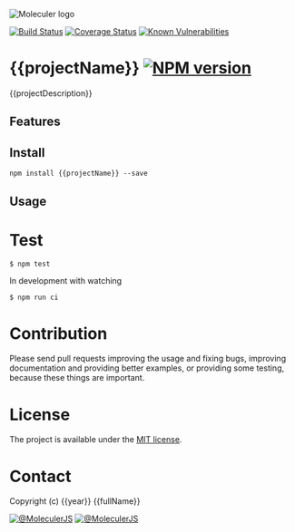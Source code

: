 ![Moleculer logo](http://moleculer.services/images/banner.png)

[![Build Status](https://travis-ci.org/{{username}}/{{projectName}}.svg?branch=master)](https://travis-ci.org/{{username}}/{{projectName}})
[![Coverage Status](https://coveralls.io/repos/github/{{username}}/{{projectName}}/badge.svg?branch=master)](https://coveralls.io/github/{{username}}/{{projectName}}?branch=master)
[![Known Vulnerabilities](https://snyk.io/test/github/{{username}}/{{projectName}}/badge.svg)](https://snyk.io/test/github/{{username}}/{{projectName}})

# {{projectName}} [![NPM version](https://img.shields.io/npm/v/{{projectName}}.svg)](https://www.npmjs.com/package/{{projectName}})

{{projectDescription}}

## Features

## Install
```
npm install {{projectName}} --save
```

## Usage


# Test
```
$ npm test
```

In development with watching

```
$ npm run ci
```

# Contribution
Please send pull requests improving the usage and fixing bugs, improving documentation and providing better examples, or providing some testing, because these things are important.

# License
The project is available under the [MIT license](https://tldrlegal.com/license/mit-license).

# Contact
Copyright (c) {{year}} {{fullName}}

[![@MoleculerJS](https://img.shields.io/badge/github-moleculerjs-green.svg)](https://github.com/moleculerjs) [![@MoleculerJS](https://img.shields.io/badge/twitter-MoleculerJS-blue.svg)](https://twitter.com/MoleculerJS)
